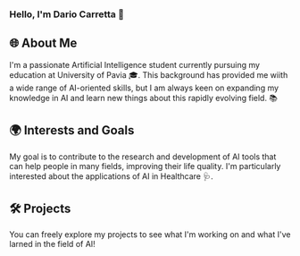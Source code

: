 ### Hello, I'm Dario Carretta 👋

## 🌐 About Me

I'm a passionate Artificial Intelligence student currently pursuing my education at University of Pavia 🎓. This background has provided me wiith a wide range of AI-oriented skills, but I am always keen on expanding my knowledge in AI and learn new things about this rapidly evolving field. 📚

## 🌍 Interests and Goals

My goal is to contribute to the research and development of AI tools that can help people in many fields, improving their life quality. I'm particularly interested about the applications of AI in Healthcare 🩺.

## 🛠️ Projects

You can freely explore my projects to see what I'm working on and what I've larned in the field of AI!
